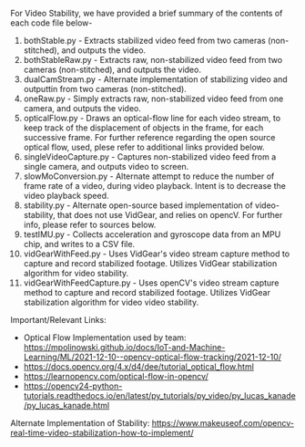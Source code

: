For Video Stability, we have provided a brief summary of the contents of each code file below-
1. bothStable.py - Extracts stabilized video feed from two cameras (non-stitched), and outputs the video. 
2. bothStableRaw.py - Extracts raw, non-stabilized video feed from two cameras (non-stitched), and outputs the video. 
3. dualCamStream.py - Alternate implementation of stabilizing video and outputtin from two cameras (non-stitched).
4. oneRaw.py - Simply extracts raw, non-stabilized video feed from one camera, and outputs the video. 
5. opticalFlow.py - Draws an optical-flow line for each video stream, to keep track of the displacement of objects in the frame, for each successive frame. For further reference regarding the open source optical flow, used, plese refer to additional links provided below.
6. singleVideoCapture.py - Captures non-stabilized video feed from a single camera, and outputs video to screen. 
7. slowMoConversion.py - Alternate attempt to reduce the number of frame rate of a video, during video playback. Intent is to decrease the video playback speed. 
8. stability.py - Alternate open-source based implementation of video-stability, that does not use VidGear, and relies on opencV. For further info, please refer to sources below. 
9. testIMU.py - Collects acceleration and gyroscope data from an MPU chip, and writes to a CSV file. 
10. vidGearWithFeed.py - Uses VidGear's video stream capture method to capture and record stabilized footage. Utilizes VidGear stabilization algorithm for video stability. 
11. vidGearWithFeedCapture.py - Uses openCV's video stream capture method to capture and record stabilized footage. Utilizes VidGear stabilization algorithm for video video stability. 

Important/Relevant Links: 
- Optical Flow Implementation used by team: https://mpolinowski.github.io/docs/IoT-and-Machine-Learning/ML/2021-12-10--opencv-optical-flow-tracking/2021-12-10/
- https://docs.opencv.org/4.x/d4/dee/tutorial_optical_flow.html
- https://learnopencv.com/optical-flow-in-opencv/
- https://opencv24-python-tutorials.readthedocs.io/en/latest/py_tutorials/py_video/py_lucas_kanade/py_lucas_kanade.html

Alternate Implementation of Stability: https://www.makeuseof.com/opencv-real-time-video-stabilization-how-to-implement/
